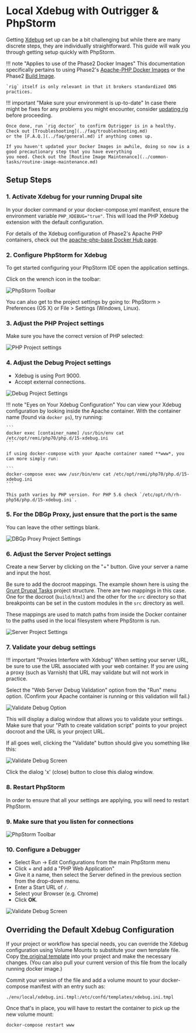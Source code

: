 # Local Xdebug with Outrigger & PhpStorm

Getting [Xdebug](https://xdebug.org/) set up can be a bit challenging but while there are many discrete steps, they are 
individually straightforward. This guide will walk you through getting setup quickly with PhpStorm.

!!! note "Applies to use of the Phase2 Docker Images"
    This documentation specifically pertains to using Phase2's 
    [Apache-PHP Docker Images](https://hub.docker.com/r/phase2/apache-php-base/) 
    or the Phase2 [Build Image](https://hub.docker.com/r/phase2/build/).

    `rig` itself is only relevant in that it brokers standardized DNS practices.

!!! important "Make sure your environment is up-to-date"
    In case there might be fixes for any problems you might encounter, consider [updating rig](upgrading-rig.md) before 
    proceeding.

    Once done, run `rig doctor` to confirm Outrigger is in a healthy. Check out [Troubleshooting](../faq/troubleshooting.md) 
    or the [F.A.Q.](../faq/general.md) if anything comes up.

    If you haven't updated your Docker Images in awhile, doing so now is a good precautionary step that you have everything 
    you need. Check out the [Routine Image Maintenance](../common-tasks/routine-image-maintenance.md)

## Setup Steps

### 1. Activate Xdebug for your running Drupal site

In your docker command or your docker-compose.yml manifest, ensure the environment variable `PHP_XDEBUG="true"`. This 
will load the PHP Xdebug extension with the default configuration.

For details of the Xdebug configuration of Phase2's Apache PHP containers, check out the 
[apache-php-base Docker Hub page](https://hub.docker.com/r/phase2/apache-php-base/).

### 2. Configure PhpStorm for Xdebug

To get started configuring your PhpStorm IDE open the application settings.

Click on the wrench icon in the toolbar:

![PhpStorm Toolbar](../readme_images/phpstorm_toolbar.png)

You can also get to the project settings by going to: PhpStorm > Preferences (OS X) or File > Settings (Windows, Linux).

### 3. Adjust the PHP Project settings

Make sure you have the correct version of PHP selected:

![PHP Project settings](../readme_images/php_preferences.png)

### 4. Adjust the Debug Project settings

- Xdebug is using Port 9000.
- Accept external connections.

![Debug Project Settings](../readme_images/debug_preferences.png)

!!! note "Eyes on Your Xdebug Configuration"
    You can view your Xdebug configuration by looking inside the Apache container.
    With the container name (found via `docker ps`), try running:

    ```
    docker exec [container_name] /usr/bin/env cat /etc/opt/remi/php70/php.d/15-xdebug.ini
    ```

    if using docker-compose with your Apache container named **www*, you can more simply run:

    ```
    docker-compose exec www /usr/bin/env cat /etc/opt/remi/php70/php.d/15-xdebug.ini
    ```

    This path varies by PHP version. For PHP 5.6 check `/etc/opt/rh/rh-php56/php.d/15-xdebug.ini`.

### 5. For the DBGp Proxy, just ensure that the port is the same

You can leave the other settings blank.

![DBGp Proxy Project Settings](../readme_images/dbgp_proxy_preferences.png)

### 6. Adjust the Server Project settings

Create a new Server by clicking on the "+" button. Give your server a name and input the host.

Be sure to add the docroot mappings. The example shown here is using the 
[Grunt Drupal Tasks](https://github.com/phase2/grunt-drupal-tasks) project structure. There are two mappings in this 
case. One for the docroot (`build/html`) and the other for the `src` directory so that breakpoints can be set in the 
custom modules in the `src` directory as well.

These mappings are used to match paths from inside the Docker container to the paths
used in the local filesystem where PhpStorm is run.

![Server Project Settings](../readme_images/servers_preferences.png)

### 7. Validate your debug settings

!!! important "Proxies Interfere with Xdebug"
    When setting your server URL, be sure to use the URL associated with your web container. If you are using a proxy 
    (such as Varnish) that URL may validate but will not work in practice.

Select the "Web Server Debug Validation" option from the "Run" menu option. (Confirm your Apache container is running 
or this validation will fail.)

![Validate Debug Option](../readme_images/web_server_debug_validation.png)

This will display a dialog window that allows you to validate your settings. Make sure that your "Path to create 
validation script" points to your project docroot and the URL is your project URL.

If all goes well, clicking the "Validate" button should give you something like this:

![Validate Debug Screen](../readme_images/validate_debugger.png)

Click the dialog 'x' (close) button to close this dialog window.

### 8. Restart PhpStorm

In order to ensure that all your settings are applying, you will need to restart PhpStorm.

### 9. Make sure that you listen for connections

![PhpStorm Toolbar](../readme_images/phpstorm_toolbar.png)

### 10. Configure a Debugger

* Select Run -> Edit Configurations from the main PhpStorm menu
* Click + and add a "PHP Web Application"
* Give it a name, then select the Server defined in the previous section from the drop-down menu.
* Enter a Start URL of `/`.
* Select your Browser (e.g. Chrome)
* Click **OK**.

![Validate Debug Screen](../readme_images/run_debug_configuration.png)

## Overriding the Default Xdebug Configuration

If your project or workflow has special needs, you can override the Xdebug configuration
using Volume Mounts to substitute your own template file. Copy 
[the original template](https://bitbucket.org/phase2tech/docker-apache-php-base/src/master/root/etc/confd/templates/xdebug.ini.tmpl?at=master&fileviewer=file-view-default) 
into your project and make the necessary changes. (You can also pull your current version of this file from the locally 
running docker image.)

Commit your version of the file and add a volume mount to your docker-compose manifest with an entry such as:

`./env/local/xdebug.ini.tmpl:/etc/confd/templates/xdebug.ini.tmpl`

Once that's in place, you will have to restart the container to pick up the new volume mount:

```bash
docker-compose restart www
```
